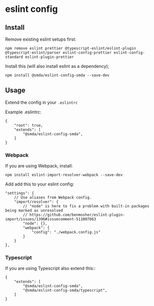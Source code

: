 # eslint config

## Install

Remove existing eslint setups first:

	npm remove eslint prettier @typescript-eslint/eslint-plugin @typescript-eslint/parser eslint-config-prettier eslint-config-standard eslint-plugin-prettier

Install this (will also install eslint as a dependency);

    npm install @smda/eslint-config-smda --save-dev

## Usage

Extend the config in your `.eslintrc`

Example .eslintrc:

    {
        "root": true,
        "extends": [
            "@smda/eslint-config-smda",
        ]
    }

### Webpack

If you are using Webpack, install:

    npm install eslint-import-resolver-webpack --save-dev

Add add this to your eslint config:

    "settings": {
        // Use aliases from Webpack config.
        "import/resolver": {
            // "node" is here to fix a problem with built-in packages being marked as unresolved
            // https://github.com/benmosher/eslint-plugin-import/issues/1396#issuecomment-511007063
            "node": {},
            "webpack": {
                "config": "./webpack.config.js"
            }
        }
    },

### Typescript

If you are using Typescript also extend this::

    {
        "extends": [
			"@smda/eslint-config-smda",
            "@smda/eslint-config-smda/typescript",
        ]
    }
